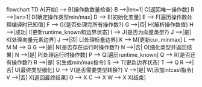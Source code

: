 flowchart TD
    A[开始] --> B{操作数数量检查}
    B -->|len=1| C[返回唯一操作数]
    B -->|len>1| D[确定操作类型min/max]
    D --> E[初始化变量]
    E --> F[遍历操作数处理编译时已知值]
    F --> G{是否处理完所有操作数?}
    G -->|否| H{解析操作数值}
    H -->|成功| I[更新runtime_known和边界状态]
    I --> J{是否为向量类型?}
    J -->|是| K[处理向量元素边界]
    J -->|否| L[处理标量边界]
    K --> M[更新cur_minmax]
    L --> M
    M --> G
    G -->|是| N{是否存在运行时操作数?}
    N -->|否| O[细化类型并返回结果]
    N -->|是| P[处理运行时操作数]
    P --> Q[遍历runtime_known]
    Q --> R{是否还有操作数?}
    R -->|是| S[生成min/max指令]
    S --> T[更新边界状态]
    T --> Q
    R -->|否| U[最终类型细化]
    U --> V{是否需要类型转换?}
    V -->|是| W[添加intcast指令]
    V -->|否| X[返回最终结果]
    O --> X
    C --> X
    W --> X
    X[结束]

